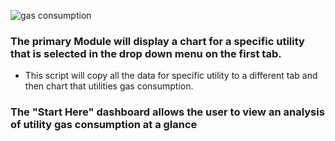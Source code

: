 ![gas consumption](Images/gasconsumption.jpg) 

### The primary Module will display a chart for a specific utility that is selected in the drop down menu on the first tab. 

* This script will copy all the data for specific utility to a different tab and then chart that utilities gas consumption. 

### The "Start Here" dashboard allows the user to view an analysis of utility gas consumption at a glance

